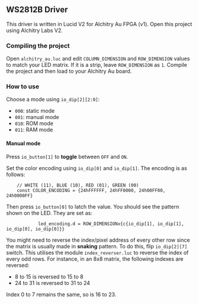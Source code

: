 ## WS2812B Driver

This driver is written in Lucid V2 for Alchitry Au FPGA (v1). Open this project using Alchitry Labs V2.

### Compiling the project

Open `alchitry_au.luc` and edit `COLUMN_DIMENSION` and `ROW_DIMENSION` values to match your LED matrix. If it is a strip, leave `ROW_DIMENSION` as `1`. Compile the project and then load to your Alchitry Au board.

### How to use

Choose a mode using `io_dip[2][2:0]`:

- `000`: static mode
- `001`: manual mode
- `010`: ROM mode
- `011`: RAM mode

#### Manual mode

Press `io_button[1]` to **toggle** between `OFF` and `ON`.

Set the color encoding using `io_dip[0]` and `io_dip[1]`. The encoding is as follows:

```
    // WHITE (11), BLUE (10), RED (01), GREEN (00)
    const COLOR_ENCODING = {24hFFFFFF, 24hFF0000, 24h00FF00, 24h0000FF}
```

Then press `io_button[0]` to latch the value. You should see the pattern shown on the LED. They are set as:

```
            led_encoding.d = ROW_DIMENSIONx{c{io_dip[1], io_dip[1], io_dip[0], io_dip[0]}}
```

You might need to reverse the index/pixel address of every other row since the matrix is usually made in **snaking** pattern. To do this, flip `io_dip[2][7]` switch. This utilises the module `index_reverser.luc` to reverse the index of every odd rows. For instance, in an 8x8 matrix, the following indexes are reversed:

- 8 to 15 is reversed to 15 to 8
- 24 to 31 is reversed to 31 to 24

Index 0 to 7 remains the same, so is 16 to 23.
